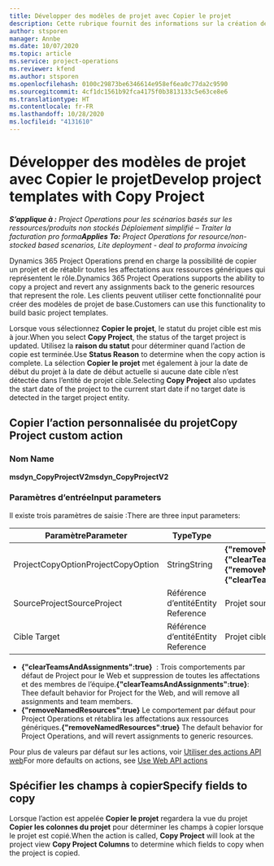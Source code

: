 ```yaml
---
title: Développer des modèles de projet avec Copier le projet
description: Cette rubrique fournit des informations sur la création de modèles de projet à l’aide de l’action personnalisée Copier le projet.
author: stsporen
manager: Annbe
ms.date: 10/07/2020
ms.topic: article
ms.service: project-operations
ms.reviewer: kfend
ms.author: stsporen
ms.openlocfilehash: 0100c29873be6346614e958ef6ea0c77da2c9590
ms.sourcegitcommit: 4cf1dc1561b92fca4175f0b3813133c5e63ce8e6
ms.translationtype: HT
ms.contentlocale: fr-FR
ms.lasthandoff: 10/28/2020
ms.locfileid: "4131610"
---
```

# <a name="develop-project-templates-with-copy-project"></a><span data-ttu-id="17a84-103">Développer des modèles de projet avec Copier le projet</span><span class="sxs-lookup"><span data-stu-id="17a84-103">Develop project templates with Copy Project</span></span>

<span data-ttu-id="17a84-104">_**S’applique à :** Project Operations pour les scénarios basés sur les ressources/produits non stockés Déploiement simplifié – Traiter la facturation pro forma_</span><span class="sxs-lookup"><span data-stu-id="17a84-104">_**Applies To:** Project Operations for resource/non-stocked based scenarios, Lite deployment - deal to proforma invoicing_</span></span>

<span data-ttu-id="17a84-105">Dynamics 365 Project Operations prend en charge la possibilité de copier un projet et de rétablir toutes les affectations aux ressources génériques qui représentent le rôle.</span><span class="sxs-lookup"><span data-stu-id="17a84-105">Dynamics 365 Project Operations supports the ability to copy a project and revert any assignments back to the generic resources that represent the role.</span></span> <span data-ttu-id="17a84-106">Les clients peuvent utiliser cette fonctionnalité pour créer des modèles de projet de base.</span><span class="sxs-lookup"><span data-stu-id="17a84-106">Customers can use this functionality to build basic project templates.</span></span>

<span data-ttu-id="17a84-107">Lorsque vous sélectionnez **Copier le projet**, le statut du projet cible est mis à jour.</span><span class="sxs-lookup"><span data-stu-id="17a84-107">When you select **Copy Project**, the status of the target project is updated.</span></span> <span data-ttu-id="17a84-108">Utilisez la **raison du statut** pour déterminer quand l’action de copie est terminée.</span><span class="sxs-lookup"><span data-stu-id="17a84-108">Use **Status Reason** to determine when the copy action is complete.</span></span> <span data-ttu-id="17a84-109">La sélection **Copier le projet** met également à jour la date de début du projet à la date de début actuelle si aucune date cible n’est détectée dans l’entité de projet cible.</span><span class="sxs-lookup"><span data-stu-id="17a84-109">Selecting **Copy Project** also updates the start date of the project to the current start date if no target date is detected in the target project entity.</span></span>

## <a name="copy-project-custom-action"></a><span data-ttu-id="17a84-110">Copier l’action personnalisée du projet</span><span class="sxs-lookup"><span data-stu-id="17a84-110">Copy Project custom action</span></span> 

### <a name="name"></a><span data-ttu-id="17a84-111">Nom </span><span class="sxs-lookup"><span data-stu-id="17a84-111">Name</span></span> 

<span data-ttu-id="17a84-112">**msdyn_CopyProjectV2**</span><span class="sxs-lookup"><span data-stu-id="17a84-112">**msdyn_CopyProjectV2**</span></span>

### <a name="input-parameters"></a><span data-ttu-id="17a84-113">Paramètres d’entrée</span><span class="sxs-lookup"><span data-stu-id="17a84-113">Input parameters</span></span>
<span data-ttu-id="17a84-114">Il existe trois paramètres de saisie :</span><span class="sxs-lookup"><span data-stu-id="17a84-114">There are three input parameters:</span></span>

| <span data-ttu-id="17a84-115">Paramètre</span><span class="sxs-lookup"><span data-stu-id="17a84-115">Parameter</span></span>          | <span data-ttu-id="17a84-116">Type</span><span class="sxs-lookup"><span data-stu-id="17a84-116">Type</span></span>   | <span data-ttu-id="17a84-117">Valeurs</span><span class="sxs-lookup"><span data-stu-id="17a84-117">Values</span></span>                                                   | 
|--------------------|--------|----------------------------------------------------------|
| <span data-ttu-id="17a84-118">ProjectCopyOption</span><span class="sxs-lookup"><span data-stu-id="17a84-118">ProjectCopyOption</span></span>  | <span data-ttu-id="17a84-119">String</span><span class="sxs-lookup"><span data-stu-id="17a84-119">String</span></span> | <span data-ttu-id="17a84-120">**{"removeNamedResources":true}** ou **{"clearTeamsAndAssignments":true}**</span><span class="sxs-lookup"><span data-stu-id="17a84-120">**{"removeNamedResources":true}** or **{"clearTeamsAndAssignments":true}**</span></span> |
| <span data-ttu-id="17a84-121">SourceProject</span><span class="sxs-lookup"><span data-stu-id="17a84-121">SourceProject</span></span>      | <span data-ttu-id="17a84-122">Référence d’entité</span><span class="sxs-lookup"><span data-stu-id="17a84-122">Entity Reference</span></span> | <span data-ttu-id="17a84-123">Projet source</span><span class="sxs-lookup"><span data-stu-id="17a84-123">Source Project</span></span> |
| <span data-ttu-id="17a84-124">Cible </span><span class="sxs-lookup"><span data-stu-id="17a84-124">Target</span></span>             | <span data-ttu-id="17a84-125">Référence d’entité</span><span class="sxs-lookup"><span data-stu-id="17a84-125">Entity Reference</span></span> | <span data-ttu-id="17a84-126">Projet cible</span><span class="sxs-lookup"><span data-stu-id="17a84-126">Target Project</span></span> |


- <span data-ttu-id="17a84-127">**{"clearTeamsAndAssignments":true}**  : Trois comportements par défaut de Project pour le Web et suppression de toutes les affectations et des membres de l’équipe.</span><span class="sxs-lookup"><span data-stu-id="17a84-127">**{"clearTeamsAndAssignments":true}**: Thee default behavior for Project for the Web, and will remove all assignments and team members.</span></span>
- <span data-ttu-id="17a84-128">**{"removeNamedResources":true}** Le comportement par défaut pour Project Operations et rétablira les affectations aux ressources génériques.</span><span class="sxs-lookup"><span data-stu-id="17a84-128">**{"removeNamedResources":true}** The default behavior for Project Operations, and will revert assignments to generic resources.</span></span>

<span data-ttu-id="17a84-129">Pour plus de valeurs par défaut sur les actions, voir [Utiliser des actions API web](https://docs.microsoft.com/powerapps/developer/common-data-service/webapi/use-web-api-actions)</span><span class="sxs-lookup"><span data-stu-id="17a84-129">For more defaults on actions, see [Use Web API actions](https://docs.microsoft.com/powerapps/developer/common-data-service/webapi/use-web-api-actions)</span></span>

## <a name="specify-fields-to-copy"></a><span data-ttu-id="17a84-130">Spécifier les champs à copier</span><span class="sxs-lookup"><span data-stu-id="17a84-130">Specify fields to copy</span></span> 
<span data-ttu-id="17a84-131">Lorsque l’action est appelée **Copier le projet** regardera la vue du projet **Copier les colonnes du projet** pour déterminer les champs à copier lorsque le projet est copié.</span><span class="sxs-lookup"><span data-stu-id="17a84-131">When the action is called, **Copy Project** will look at the project view **Copy Project Columns** to determine which fields to copy when the project is copied.</span></span>
